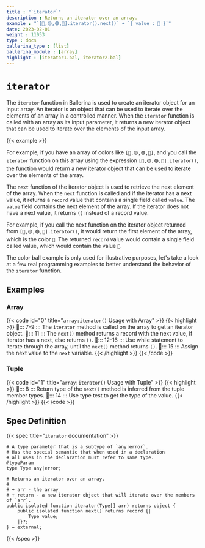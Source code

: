 ```yaml
---
title : "`iterator`"
description : Returns an iterator over an array.
example : "`[🔵,🟡,🟢,🔴].iterator().next()` ➜ `{ value : 🔵 }`"
date: 2023-02-01
weight : 11053
type : docs
ballerina_type : [list]
ballerina_module : [array]
highlight : [iterator1.bal, iterator2.bal]
---
```


# `iterator`

The `iterator` function in Ballerina is used to create an iterator object for an input array. An iterator is an object that can be used to iterate over the elements of an array in a controlled manner. When the `iterator` function is called with an array as its input parameter, it returns a new iterator object that can be used to iterate over the elements of the input array.

{{< example >}}

For example, if you have an array of colors like `[🔵,🟡,🟢,🔴]`, and you call the `iterator` function on this array using the expression `[🔵,🟡,🟢,🔴].iterator()`, the function would return a new iterator object that can be used to iterate over the elements of the array.

The `next` function of the iterator object is used to retrieve the next element of the array. When the `next` function is called and if the iterator has a next value, it returns a `record` value that contains a single field called `value`. The `value` field contains the next element of the array. If the iterator does not have a next value, it returns `()` instead of a record value.

For example, if you call the next function on the iterator object returned from `[🔵,🟡,🟢,🔴].iterator()`, it would return the first element of the array, which is the color `🔵`. The returned `record` value would contain a single field called value, which would contain the value `🔵`.

The color ball example is only used for illustrative purposes, let's take a look at a few real programming examples to better understand the behavior of the `iterator` function.

## Examples

### Array

{{< code id="0" title="`array:iterator()` Usage with Array" >}}
{{< highlight >}}
📌::: 7-9  :::  The `iterator` method is called on the array to get an iterator object.
📌::: 11 :::  The `next()` method returns a record with the next value, if iterator has a next, else returns `()`.
📌::: 12-16 ::: Use while statement to iterate through the array, until the `next()` method returns `()`.
📌::: 15 ::: Assign the next value to the `next` variable.
{{< /highlight >}}
{{< /code >}}

### Tuple

{{< code id="1" title="`array:iterator()` Usage with Tuple" >}}
{{< highlight >}}
📌::: 8  ::: Return type of the `next()` method is inferred from the tuple member types.
📌::: 14 ::: Use type test to get the type of the value.
{{< /highlight >}}
{{< /code >}}

## Spec Definition

{{< spec title="`iterator` documentation" >}}

```ballerina
# A type parameter that is a subtype of `any|error`.
# Has the special semantic that when used in a declaration
# all uses in the declaration must refer to same type.
@typeParam
type Type any|error;

# Returns an iterator over an array.
#
# + arr - the array
# + return - a new iterator object that will iterate over the members of `arr`.
public isolated function iterator(Type[] arr) returns object {
    public isolated function next() returns record {|
        Type value;
    |}?;
} = external;
```

{{< /spec >}}